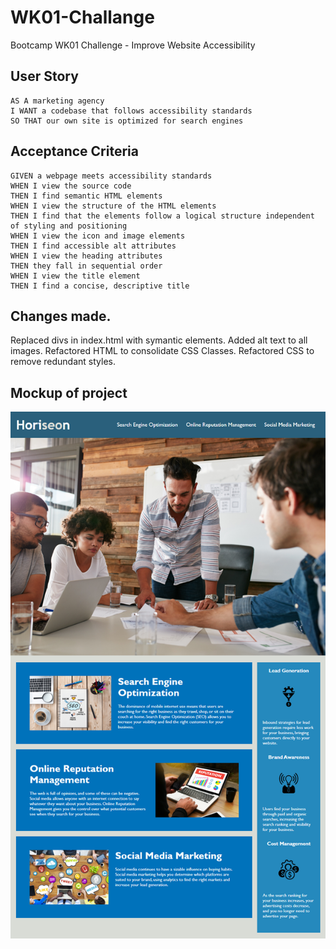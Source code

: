 # WK01-Challange
Bootcamp WK01 Challenge - Improve Website Accessibility 


## User Story

```
AS A marketing agency
I WANT a codebase that follows accessibility standards
SO THAT our own site is optimized for search engines
```

## Acceptance Criteria

```
GIVEN a webpage meets accessibility standards
WHEN I view the source code
THEN I find semantic HTML elements
WHEN I view the structure of the HTML elements
THEN I find that the elements follow a logical structure independent of styling and positioning
WHEN I view the icon and image elements
THEN I find accessible alt attributes
WHEN I view the heading attributes
THEN they fall in sequential order
WHEN I view the title element
THEN I find a concise, descriptive title
```
## Changes made.

Replaced divs in index.html with symantic elements.
Added alt text to all images.
Refactored HTML to consolidate CSS Classes.
Refactored CSS to remove redundant styles.


## Mockup of project

![](./assets/images/readme-img/01-html-css-git-homework-demo.png)